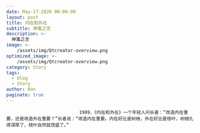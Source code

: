 ```yaml
---
date: May-17-2020 00:00:00
layout: post
title: 内在和外在
subtitle: 神寓之言
description: >-
  神寓之言
image: >-
    /assets/img/Qtcreator-overview.png
optimized_image: >-
    /assets/img/Qtcreator-overview.png
category: Story
tags:
  - blog
  - Story
author: Ron
paginate: true
---
```


							　　1989，《内在和外在》一个年轻人问长者：“改造内在重要，还是改造外在重要？”长者说：“改造内在重要。内在好比是树根，外在好比是枝叶，树根扎得深厚了，枝叶自然就茂盛了。”
							
							
						